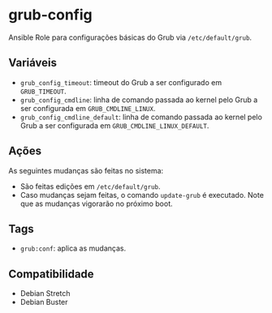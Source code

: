 # grub-config

Ansible Role para configurações básicas do Grub via `/etc/default/grub`.

## Variáveis

- `grub_config_timeout`: timeout do Grub a ser configurado em `GRUB_TIMEOUT`.
- `grub_config_cmdline`: linha de comando passada ao kernel pelo Grub a ser
  configurada em `GRUB_CMDLINE_LINUX`.
- `grub_config_cmdline_default`: linha de comando passada ao kernel pelo Grub a
  ser configurada em `GRUB_CMDLINE_LINUX_DEFAULT`.

## Ações

As seguintes mudanças são feitas no sistema:

- São feitas edições em `/etc/default/grub`.
- Caso mudanças sejam feitas, o comando `update-grub` é executado. Note que as
  mudanças vigorarão no próximo boot.

## Tags

- `grub:conf`: aplica as mudanças.

## Compatibilidade

- Debian Stretch
- Debian Buster
